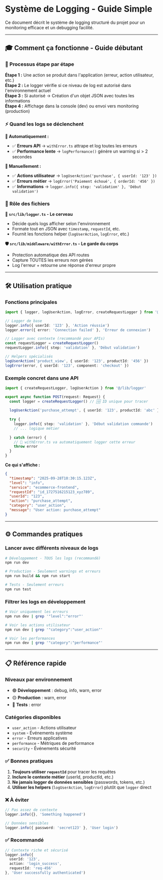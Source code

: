 # Système de Logging - Guide Simple

Ce document décrit le système de logging structuré du projet pour un monitoring efficace et un debugging facilité.

---

## 🎓 **Comment ça fonctionne - Guide débutant**

### **🔄 Processus étape par étape**

**Étape 1 :** Une action se produit dans l'application (erreur, action utilisateur, etc.)  
**Étape 2 :** Le logger vérifie si ce niveau de log est autorisé dans l'environnement actuel  
**Étape 3 :** Si autorisé → Création d'un objet JSON avec toutes les informations  
**Étape 4 :** Affichage dans la console (dev) ou envoi vers monitoring (production)

### **⚡ Quand les logs se déclenchent**

**🤖 Automatiquement :**
- ✅ **Erreurs API** → `withError.ts` attrape et log toutes les erreurs
- ✅ **Performance lente** → `logPerformance()` génère un warning si > 2 secondes

**👤 Manuellement :**
- ✅ **Actions utilisateur** → `logUserAction('purchase', { userId: '123' })`
- ✅ **Erreurs métier** → `logError('Paiement échoué', { orderId: '456' })`
- ✅ **Informations** → `logger.info({ step: 'validation' }, 'Début validation')`

### **🎯 Rôle des fichiers**

**🧠 `src/lib/logger.ts` - Le cerveau**
- Décide quels logs afficher selon l'environnement  
- Formate tout en JSON avec `timestamp`, `requestId`, etc.  
- Fournit les fonctions helper (`logUserAction`, `logError`, etc.)

**🛡️ `src/lib/middleware/withError.ts` - Le garde du corps**
- Protection automatique des API routes  
- Capture TOUTES les erreurs non gérées  
- Log l'erreur + retourne une réponse d'erreur propre

---

## 🛠️ **Utilisation pratique**

### **Fonctions principales**

```typescript
import { logger, logUserAction, logError, createRequestLogger } from '@/lib/logger'

// Logger de base
logger.info({ userId: '123' }, 'Action réussie')
logger.error({ error: 'Connection failed' }, 'Erreur de connexion')

// Logger avec contexte (recommandé pour APIs)
const requestLogger = createRequestLogger()
requestLogger.info({ step: 'validation' }, 'Début validation')

// Helpers spécialisés
logUserAction('product_view', { userId: '123', productId: '456' })
logError(error, { userId: '123', component: 'checkout' })
```

### **Exemple concret dans une API**

```typescript
import { createRequestLogger, logUserAction } from '@/lib/logger'

export async function POST(request: Request) {
  const logger = createRequestLogger() // 🆔 ID unique pour tracer
  
  logUserAction('purchase_attempt', { userId: '123', productId: 'abc' })
  
  try {
    logger.info({ step: 'validation' }, 'Début validation commande')
    // ... logique métier
    
  } catch (error) {
    // 🚨 withError.ts va automatiquement logger cette erreur
    throw error
  }
}
```

**Ce qui s'affiche :**
```json
{
  "timestamp": "2025-09-28T10:30:15.123Z",
  "level": "info",
  "service": "ecommerce-frontend", 
  "requestId": "id_1727516215123_xyz789",
  "userId": "123",
  "action": "purchase_attempt",
  "category": "user_action",
  "message": "User action: purchase_attempt"
}
```

---

## ⚙️ **Commandes pratiques**

### **Lancer avec différents niveaux de logs**
```bash
# Développement - TOUS les logs (recommandé)
npm run dev

# Production - Seulement warnings et erreurs
npm run build && npm run start

# Tests - Seulement erreurs
npm run test
```

### **Filtrer les logs en développement**
```bash
# Voir uniquement les erreurs
npm run dev | grep '"level":"error"'

# Voir les actions utilisateur
npm run dev | grep '"category":"user_action"'

# Voir les performances
npm run dev | grep '"category":"performance"'
```

---

## 📋 **Référence rapide**

### **Niveaux par environnement**
- 🟢 **Développement** : debug, info, warn, error
- 🟡 **Production** : warn, error  
- 🔴 **Tests** : error

### **Catégories disponibles**
- `user_action` - Actions utilisateur
- `system` - Événements système  
- `error` - Erreurs applicatives
- `performance` - Métriques de performance
- `security` - Événements sécurité

### **✅ Bonnes pratiques**
1. **Toujours utiliser `requestId`** pour tracer les requêtes
2. **Inclure le contexte métier** (userId, productId, etc.)  
3. **Ne jamais logger de données sensibles** (passwords, tokens, etc.)
4. **Utiliser les helpers** (`logUserAction`, `logError`) plutôt que `logger` direct

### **❌ À éviter**
```typescript
// Pas assez de contexte
logger.info({}, 'Something happened')

// Données sensibles  
logger.info({ password: 'secret123' }, 'User login')
```

### **✅ Recommandé**
```typescript
// Contexte riche et sécurisé
logger.info({ 
  userId: '123', 
  action: 'login_success',
  requestId: 'req-456' 
}, 'User successfully authenticated')
```
